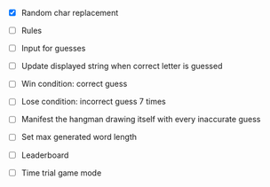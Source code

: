 - [x] Random char replacement
- [ ] Rules
- [ ] Input for guesses
- [ ] Update displayed string when correct letter is guessed
- [ ] Win condition: correct guess
- [ ] Lose condition: incorrect guess 7 times
- [ ] Manifest the hangman drawing itself with every inaccurate guess
- [ ] Set max generated word length
- [ ] Leaderboard
- [ ] Time trial game mode

